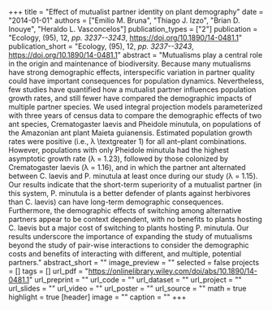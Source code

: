 +++
title = "Effect of mutualist partner identity on plant demography"
date = "2014-01-01"
authors = ["Emilio M. Bruna", "Thiago J. Izzo", "Brian D. Inouye", "Heraldo L. Vasconcelos"]
publication_types = ["2"]
publication = "Ecology, (95), 12, _pp. 3237--3243_, https://doi.org/10.1890/14-0481.1"
publication_short = "Ecology, (95), 12, _pp. 3237--3243_, https://doi.org/10.1890/14-0481.1"
abstract = "Mutualisms play a central role in the origin and maintenance of biodiversity. Because many mutualisms have strong demographic effects, interspecific variation in partner quality could have important consequences for population dynamics. Nevertheless, few studies have quantified how a mutualist partner influences population growth rates, and still fewer have compared the demographic impacts of multiple partner species. We used integral projection models parameterized with three years of census data to compare the demographic effects of two ant species, Crematogaster laevis and Pheidole minutula, on populations of the Amazonian ant plant Maieta guianensis. Estimated population growth rates were positive (i.e., λ \textgreater 1) for all ant–plant combinations. However, populations with only Pheidole minutula had the highest asymptotic growth rate (λ = 1.23), followed by those colonized by Crematogaster laevis (λ = 1.16), and in which the partner ant alternated between C. laevis and P. minutula at least once during our study (λ = 1.15). Our results indicate that the short-term superiority of a mutualist partner (in this system, P. minutula is a better defender of plants against herbivores than C. laevis) can have long-term demographic consequences. Furthermore, the demographic effects of switching among alternative partners appear to be context dependent, with no benefits to plants hosting C. laevis but a major cost of switching to plants hosting P. minutula. Our results underscore the importance of expanding the study of mutualisms beyond the study of pair-wise interactions to consider the demographic costs and benefits of interacting with different, and multiple, potential partners."
abstract_short = ""
image_preview = ""
selected = false
projects = []
tags = []
url_pdf = "https://onlinelibrary.wiley.com/doi/abs/10.1890/14-0481.1"
url_preprint = ""
url_code = ""
url_dataset = ""
url_project = ""
url_slides = ""
url_video = ""
url_poster = ""
url_source = ""
math = true
highlight = true
[header]
image = ""
caption = ""
+++
